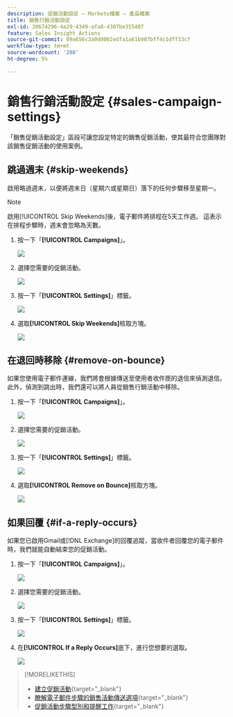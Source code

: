 ```yaml
---
description: 促銷活動設定 — Marketo檔案 — 產品檔案
title: 銷售行銷活動設定
exl-id: 30674296-4a29-4349-afa8-4307be355d07
feature: Sales Insight Actions
source-git-commit: 09a656c3a0d0002edfa1a61b987bff4c1dff33cf
workflow-type: tm+mt
source-wordcount: '208'
ht-degree: 5%

---
```


# 銷售行銷活動設定 {#sales-campaign-settings}

「銷售促銷活動設定」區段可讓您設定特定的銷售促銷活動，使其最符合您團隊對該銷售促銷活動的使用案例。

## 跳過週末 {#skip-weekends}

啟用略過週末，以便將週末日（星期六或星期日）落下的任何步驟移至星期一。

>[!NOTE]
>
>啟用[!UICONTROL Skip Weekends]後，電子郵件將排程在5天工作週。 這表示在排程步驟時，週末會忽略為天數。

1. 按一下「**[!UICONTROL Campaigns]**」。

   ![](assets/sales-campaign-settings-1.png)

1. 選擇您需要的促銷活動。

   ![](assets/sales-campaign-settings-2.png)

1. 按一下「**[!UICONTROL Settings]**」標籤。

   ![](assets/sales-campaign-settings-3.png)

1. 選取&#x200B;**[!UICONTROL Skip Weekends]**&#x200B;核取方塊。

   ![](assets/sales-campaign-settings-4.png)

## 在退回時移除 {#remove-on-bounce}

如果您使用電子郵件連線，我們將會根據傳送至使用者收件匣的退信來偵測退信。 此外，偵測到跳出時，我們還可以將人員從銷售行銷活動中移除。

1. 按一下「**[!UICONTROL Campaigns]**」。

   ![](assets/sales-campaign-settings-5.png)

1. 選擇您需要的促銷活動。

   ![](assets/sales-campaign-settings-6.png)

1. 按一下「**[!UICONTROL Settings]**」標籤。

   ![](assets/sales-campaign-settings-7.png)

1. 選取&#x200B;**[!UICONTROL Remove on Bounce]**&#x200B;核取方塊。

   ![](assets/sales-campaign-settings-8.png)

## 如果回覆 {#if-a-reply-occurs}

如果您已啟用Gmail或[!DNL Exchange]的回覆追蹤，當收件者回覆您的電子郵件時，我們就能自動結束您的促銷活動。

1. 按一下「**[!UICONTROL Campaigns]**」。

   ![](assets/sales-campaign-settings-9.png)

1. 選擇您需要的促銷活動。

   ![](assets/sales-campaign-settings-10.png)

1. 按一下「**[!UICONTROL Settings]**」標籤。

   ![](assets/sales-campaign-settings-11.png)

1. 在&#x200B;**[!UICONTROL If a Reply Occurs]**&#x200B;底下，進行您想要的選取。

   ![](assets/sales-campaign-settings-12.png)

>[!MORELIKETHIS]
>
>* [建立促銷活動](/help/marketo/product-docs/marketo-sales-insight/actions/campaigns/create-a-sales-campaign.md){target="_blank"}
>* [瞭解電子郵件步驟的銷售活動傳送選項](/help/marketo/product-docs/marketo-sales-insight/actions/campaigns/understanding-sales-campaign-send-options-for-email-steps.md){target="_blank"}
>* [促銷活動步驟型別和提醒工作](/help/marketo/product-docs/marketo-sales-insight/actions/campaigns/sales-campaign-step-types-and-reminder-tasks.md){target="_blank"}
